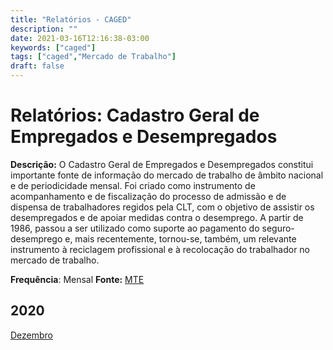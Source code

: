 ```yaml
---
title: "Relatórios - CAGED"
description: ""
date: 2021-03-16T12:16:38-03:00
keywords: ["caged"]
tags: ["caged","Mercado de Trabalho"]
draft: false
---
```


# Relatórios: Cadastro Geral de Empregados e Desempregados

**Descrição:** O Cadastro Geral de Empregados e Desempregados  constitui importante fonte de informação do mercado de trabalho de âmbito nacional e de periodicidade mensal. Foi criado como  instrumento de acompanhamento e de fiscalização do processo de admissão e de dispensa de trabalhadores regidos pela CLT, com o objetivo de  assistir os desempregados e de apoiar medidas contra o desemprego. A  partir de 1986, passou a ser utilizado como suporte ao pagamento do  seguro-desemprego e, mais recentemente, tornou-se, também, um relevante  instrumento à reciclagem profissional e à recolocação do trabalhador no  mercado de trabalho.

**Frequência**: Mensal **Fonte:** [MTE](http://pdet.mte.gov.br/o-que-e-caged)

## 2020

[Dezembro](/relatorios_caged/Caged_122020.pdf)